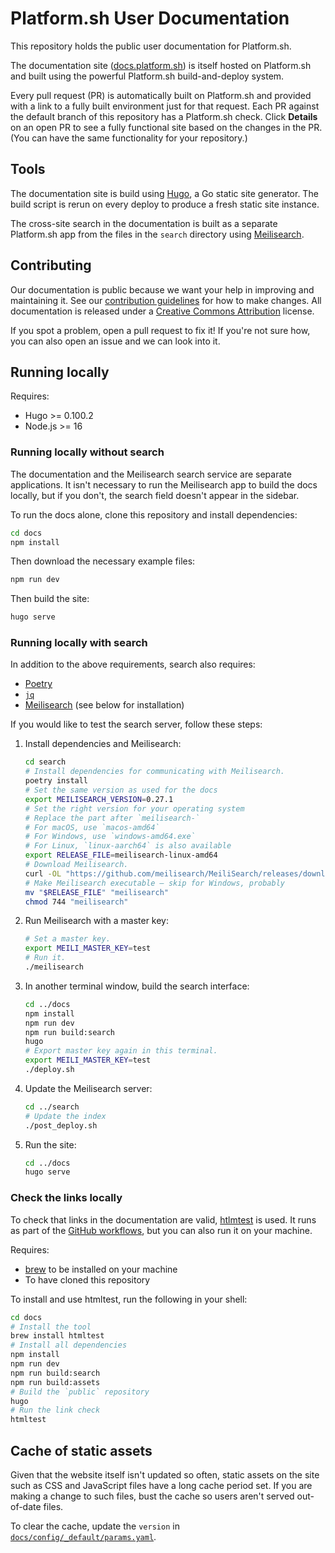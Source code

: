 # Platform.sh User Documentation

This repository holds the public user documentation for Platform.sh.

The documentation site ([docs.platform.sh](https://docs.platform.sh/)) is itself hosted on Platform.sh
and built using the powerful Platform.sh build-and-deploy system.

Every pull request (PR) is automatically built on Platform.sh
and provided with a link to a fully built environment just for that request.
Each PR against the default branch of this repository has a Platform.sh check.
Click **Details** on an open PR to see a fully functional site based on the changes in the PR.
(You can have the same functionality for your repository.)

## Tools

The documentation site is build using [Hugo](https://gohugo.io), a Go static site generator.
The build script is rerun on every deploy to produce a fresh static site instance.

The cross-site search in the documentation is built as a separate Platform.sh app
from the files in the `search` directory using [Meilisearch](https://www.meilisearch.com/).

## Contributing

Our documentation is public because we want your help in improving and maintaining it.
See our [contribution guidelines](CONTRIBUTING.md) for how to make changes.
All documentation is released under a [Creative Commons Attribution](LICENSE.md) license.

If you spot a problem, open a pull request to fix it!
If you're not sure how, you can also open an issue and we can look into it.

## Running locally

Requires:

* Hugo >= 0.100.2
* Node.js >= 16

### Running locally without search

The documentation and the Meilisearch search service are separate applications.
It isn't necessary to run the Meilisearch app to build the docs locally,
but if you don't, the search field doesn't appear in the sidebar.

To run the docs alone, clone this repository and install dependencies:

```bash
cd docs
npm install
```

Then download the necessary example files:

```bash
npm run dev
```

Then build the site:

```bash
hugo serve
```

### Running locally with search

In addition to the above requirements, search also requires:

* [Poetry](https://python-poetry.org/docs/)
* [`jq`](https://stedolan.github.io/jq/)
* [Meilisearch](https://www.meilisearch.com/) (see below for installation)

If you would like to test the search server, follow these steps:

1. Install dependencies and Meilisearch:

   ```bash
   cd search
   # Install dependencies for communicating with Meilisearch.
   poetry install
   # Set the same version as used for the docs
   export MEILISEARCH_VERSION=0.27.1
   # Set the right version for your operating system
   # Replace the part after `meilisearch-`
   # For macOS, use `macos-amd64`
   # For Windows, use `windows-amd64.exe`
   # For Linux, `linux-aarch64` is also available
   export RELEASE_FILE=meilisearch-linux-amd64
   # Download Meilisearch.
   curl -OL "https://github.com/meilisearch/MeiliSearch/releases/download/v$MEILISEARCH_VERSION/$RELEASE_FILE"
   # Make Meilisearch executable – skip for Windows, probably
   mv "$RELEASE_FILE" "meilisearch"
   chmod 744 "meilisearch"
   ```

2. Run Meilisearch with a master key:

   ```bash
   # Set a master key.
   export MEILI_MASTER_KEY=test
   # Run it.
   ./meilisearch
   ```

3. In another terminal window, build the search interface:

   ```bash
   cd ../docs
   npm install
   npm run dev
   npm run build:search
   hugo
   # Export master key again in this terminal.
   export MEILI_MASTER_KEY=test
   ./deploy.sh
   ```

4. Update the Meilisearch server:

   ```bash
   cd ../search
   # Update the index
   ./post_deploy.sh
   ```

5. Run the site:

   ```bash
   cd ../docs
   hugo serve
   ```

### Check the links locally

To check that links in the documentation are valid, [htlmtest](https://github.com/wjdp/htmltest) is used.
It runs as part of the [GitHub workflows](https://github.com/platformsh/platformsh-docs/tree/main/.github/workflows), but you can also run it on your machine.

Requires:

* [brew](https://brew.sh/) to be installed on your machine
* To have cloned this repository 

To install and use htmltest, run the following in your shell:
```bash
cd docs
# Install the tool
brew install htmltest
# Install all dependencies
npm install
npm run dev
npm run build:search
npm run build:assets
# Build the `public` repository
hugo
# Run the link check
htmltest
```

## Cache of static assets

Given that the website itself isn't updated so often,
static assets on the site such as CSS and JavaScript files have a long cache period set.
If you are making a change to such files, bust the cache so users aren't served out-of-date files.

To clear the cache, update the `version` in [`docs/config/_default/params.yaml`](./docs/config/_default/params.yaml).
